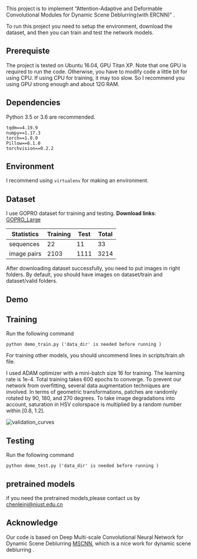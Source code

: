 
This project is to implement “Attention-Adaptive and Deformable Convolutional Modules for Dynamic Scene Deblurring(with ERCNN)” .



 To run this project you need to setup the environment, download the dataset,
 and then you can train and test the network models. 

## Prerequiste
The project is tested on Ubuntu 16.04, GPU Titan XP. Note that one GPU is required to run the code.
Otherwise, you have to modify code a little bit for using CPU. If  using CPU for training, it may too slow.
So I recommend you using GPU strong enough and about 12G RAM.

## Dependencies

Python 3.5 or 3.6 are recommended.
```
tqdm==4.19.9
numpy==1.17.3
torch==1.0.0
Pillow==6.1.0
torchvision==0.2.2
```

## Environment

I recommend using ```virtualenv``` for making an environment. 


## Dataset

I use GOPRO dataset for training and testing. __Download links__:
 [GOPRO_Large](https://drive.google.com/file/d/1H0PIXvJH4c40pk7ou6nAwoxuR4Qh_Sa2/view?usp=sharing)

| Statistics  | Training | Test | Total |
| ----------- | -------- | ---- | ----- |
| sequences   | 22       | 11   | 33    |
| image pairs | 2103     | 1111 | 3214  |

After downloading dataset successfully, you need to put images in right folders. By default, you should have images on dataset/train and dataset/valid folders.

## Demo

## Training

Run the following command

```
python demo_train.py ('data_dir' is needed before running )

```
For training other models, you should uncommend lines in scripts/train.sh file.

I used ADAM optimizer with a mini-batch size 16 for training. The learning rate is 1e-4. Total training takes 600 epochs to converge.  To prevent our network from overfitting, several data augmentation techniques are involved. In terms of geometric transformations, patches are randomly rotated by 90, 180, and 270 degrees. To take image degradations into account, saturation in HSV colorspace is multiplied by a random number within [0.8, 1.2].   

![validation_curves](figs/validation_curve.png)

## Testing

Run the following command

```
python demo_test.py ('data_dir' is needed before running )
```
## pretrained models
if you need the pretrained models,please contact us by chenleinj@njust.edu.cn

## Acknowledge

Our code is based on Deep Multi-scale Convolutional Neural Network for Dynamic Scene Deblurring [MSCNN](https://github.com/mingyuliutw/UNIT), which is a nice work for dynamic scene deblurring .
